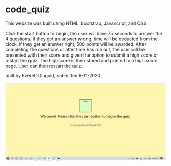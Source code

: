 # code_quiz

This website was built using HTML, bootstrap, Javascript, and CSS.

Click the start button to begin, the user will have 75 seconds to answer the 4 questions, if they get an answer wrong, time will be deducted from the clock, if they get an answer right, 500 points will be awarded. After completing the questions or after time has run out, the user will be presented with their score and given the option to submit a high score or restart the quiz. The highscore is then stored and printed to a high score page. User can then restart the quiz.

built by Everett Diuguid, submitted 6-11-2020.

<img src="screenshot.png">
